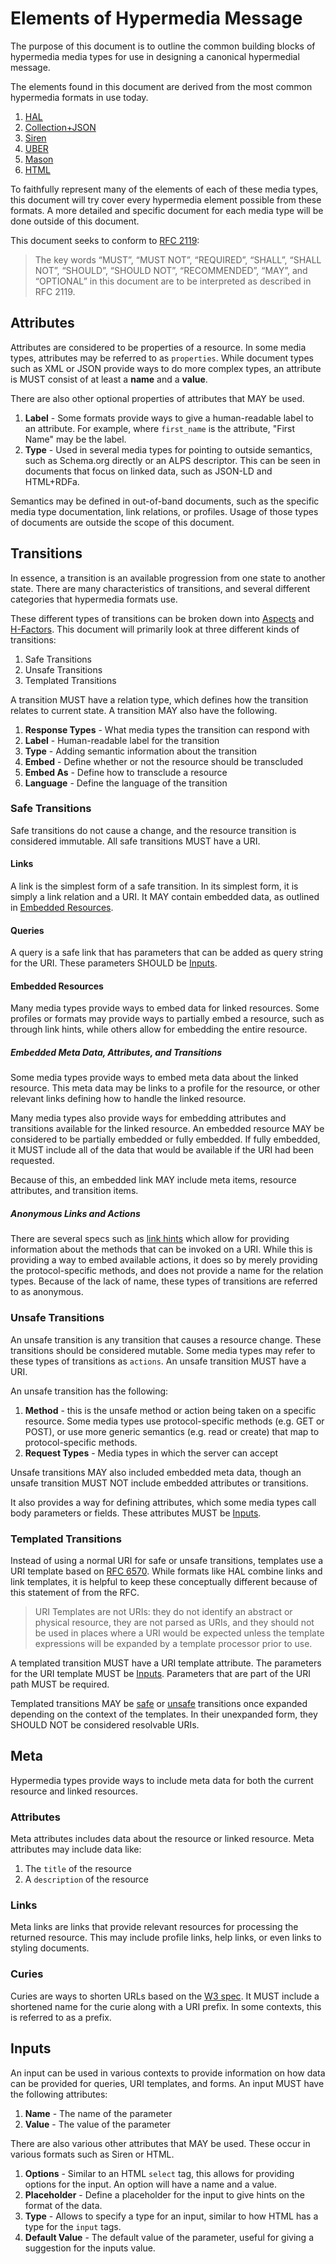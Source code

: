 # Elements of Hypermedia Message

The purpose of this document is to outline the common building blocks of hypermedia media types for use in designing a canonical hypermedial message.

The elements found in this document are derived from the most common hypermedia formats in use today.

1. [HAL](http://stateless.co/hal_specification.html)
1. [Collection+JSON](http://amundsen.com/media-types/collection/)
1. [Siren](http://sirenspec.org)
1. [UBER](https://rawgit.com/mamund/media-types/master/uber-hypermedia.html)
1. [Mason](https://github.com/JornWildt/Mason)
1. [HTML](http://www.w3.org/TR/html5/)

To faithfully represent many of the elements of each of these media types, this document will try cover every hypermedia element possible from these formats. A more detailed and specific document for each media type will be done outside of this document.

This document seeks to conform to [RFC 2119](https://www.ietf.org/rfc/rfc2119.txt):

> The key words “MUST”, “MUST NOT”, “REQUIRED”, “SHALL”, “SHALL NOT”, “SHOULD”, “SHOULD NOT”, “RECOMMENDED”, “MAY”, and “OPTIONAL” in this document are to be interpreted as described in RFC 2119.

## Attributes

Attributes are considered to be properties of a resource. In some media types, attributes may be referred to as `properties`. While document types such as XML or JSON provide ways to do more complex types, an attribute is MUST consist of at least a **name** and a **value**.

There are also other optional properties of attributes that MAY be used.

1. **Label** - Some formats provide ways to give a human-readable label to an attribute. For example, where `first_name` is the attribute, "First Name" may be the label.
1. **Type** - Used in several media types for pointing to outside semantics, such as Schema.org directly or an ALPS descriptor. This can be seen in documents that focus on linked data, such as JSON-LD and HTML+RDFa.

Semantics may be defined in out-of-band documents, such as the specific media type documentation, link relations, or profiles. Usage of those types of documents are outside the scope of this document.

## Transitions

In essence, a transition is an available progression from one state to another state. There are many characteristics of transitions, and several different categories that hypermedia formats use.

These different types of transitions can be broken down into [Aspects](http://www.slideshare.net/rnewton/amundsen-costbenefitshypermedia/80) and [H-Factors](http://amundsen.com/hypermedia/hfactor/).  This document will primarily look at three different kinds of transitions:

1. Safe Transitions
1. Unsafe Transitions
1. Templated Transitions

A transition MUST have a relation type, which defines how the transition relates to current state. A transition MAY also have the following.

1. **Response Types** - What media types the transition can respond with
1. **Label** - Human-readable label for the transition
1. **Type** - Adding semantic information about the transition
1. **Embed** - Define whether or not the resource should be transcluded
1. **Embed As** - Define how to transclude a resource
1. **Language** - Define the language of the transition

### Safe Transitions

Safe transitions do not cause a change, and the resource transition is considered immutable. All safe transitions MUST have a URI.

#### Links

A link is the simplest form of a safe transition. In its simplest form, it is simply a link relation and a URI. It MAY contain embedded data, as outlined in [Embedded Resources](#embedded-resources).

#### Queries

A query is a safe link that has parameters that can be added as query string for the URI. These parameters SHOULD be [Inputs](#inputs).

#### Embedded Resources

Many media types provide ways to embed data for linked resources. Some profiles or formats may provide ways to partially embed a resource, such as through link hints, while others allow for embedding the entire resource.

##### Embedded Meta Data, Attributes, and Transitions

Some media types provide ways to embed meta data about the linked resource. This meta data may be links to a profile for the resource, or other relevant links defining how to handle the linked resource.

Many media types also provide ways for embedding attributes and transitions available for the linked resource. An embedded resource MAY be considered to be partially embedded or fully embedded. If fully embedded, it  MUST include all of the data that would be available if the URI had been requested.

Because of this, an embedded link MAY include meta items, resource attributes, and transition items.

##### Anonymous Links and Actions

There are several specs such as [link hints](http://tools.ietf.org/html/draft-nottingham-link-hint-00) which allow for providing information about the methods that can be invoked on a URI. While this is providing a way to embed available actions, it does so by merely providing the protocol-specific methods, and does not provide a name for the relation types. Because of the lack of name, these types of transitions are referred to as anonymous.

### Unsafe Transitions

An unsafe transition is any transition that causes a resource change. These transitions should be considered mutable. Some media types may refer to these types of transitions as `actions`. An unsafe transition MUST have a URI.

An unsafe transition has the following:

1. **Method** - this is the unsafe method or action being taken on a specific resource. Some media types use protocol-specific methods (e.g. GET or POST), or use more generic semantics (e.g. read or create) that map to protocol-specific methods.
1. **Request Types** - Media types in which the server can accept

Unsafe transitions MAY also included embedded meta data, though an unsafe transition MUST NOT include embedded attributes or transitions.

It also provides a way for defining attributes, which some media types call body parameters or fields. These attributes MUST be [Inputs](#inputs).

### Templated Transitions

Instead of using a normal URI for safe or unsafe transitions, templates use a URI template  based on [RFC 6570](http://tools.ietf.org/html/rfc6570). While formats like HAL combine links and link templates, it is helpful to keep these conceptually different because of this statement of from the RFC.

> URI Templates are not URIs: they do not identify an abstract or physical resource, they are not parsed as URIs, and they should not be used in places where a URI would be expected unless the template expressions will be expanded by a template processor prior to use.

A templated transition MUST have a URI template attribute. The parameters for the URI template MUST be [Inputs](#inputs). Parameters that are part of the URI path MUST be required.

Templated transitions MAY be [safe](#unsafe-transitions) or [unsafe](#unsafe-transitions) transitions once expanded depending on the context of the templates. In their unexpanded form, they SHOULD NOT be considered resolvable URIs.

## Meta

Hypermedia types provide ways to include meta data for both the current resource and linked resources.

### Attributes

Meta attributes includes data about the resource or linked resource. Meta attributes may include data like:

1. The `title` of the resource
1. A `description` of the resource

### Links

Meta links are links that provide relevant resources for processing the returned resource. This may include profile links, help links, or even links to styling documents.

### Curies

Curies are ways to shorten URLs based on the [W3 spec](http://www.w3.org/TR/curie/). It MUST include a shortened name for the curie along with a URI prefix. In some contexts, this is referred to as a prefix.

## Inputs

An input can be used in various contexts to provide information on how data can be provided for queries, URI templates, and forms. An input MUST have the following attributes:

1. **Name** - The name of the parameter
1. **Value** - The value of the parameter

There are also various other attributes that MAY be used. These occur in various formats such as Siren or HTML.

1. **Options** - Similar to an HTML `select` tag, this allows for providing options for the input. An option will have a name and a value.
1. **Placeholder** - Define a placeholder for the input to give hints on the format of the data.
1. **Type** - Allows to specify a type for an input, similar to how HTML has a type for the `input` tags.
1. **Default Value** - The default value of the parameter, useful for giving a suggestion for the inputs value.
